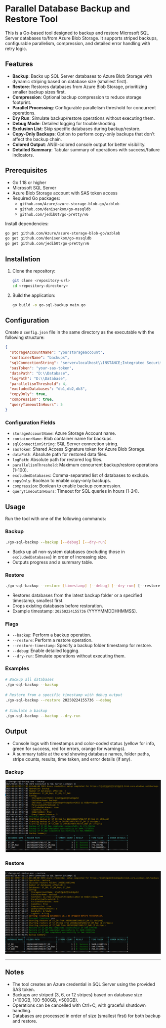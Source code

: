 # Parallel Database Backup and Restore Tool

This is a Go-based tool designed to backup and restore Microsoft SQL Server databases to/from Azure Blob Storage. It supports striped backups, configurable parallelism, compression, and detailed error handling with retry logic.

## Features

- **Backup**: Backs up SQL Server databases to Azure Blob Storage with dynamic striping based on database size (smallest first).
- **Restore**: Restores databases from Azure Blob Storage, prioritizing smaller backup sizes first.
- **Compression**: Optional backup compression to reduce storage footprint.
- **Parallel Processing**: Configurable parallelism threshold for concurrent operations.
- **Dry Run**: Simulate backup/restore operations without executing them.
- **Debug Mode**: Detailed logging for troubleshooting.
- **Exclusion List**: Skip specific databases during backup/restore.
- **Copy-Only Backups**: Option to perform copy-only backups that don't affect the backup chain.
- **Colored Output**: ANSI-colored console output for better visibility.
- **Detailed Summary**: Tabular summary of operations with success/failure indicators.

## Prerequisites

- Go 1.18 or higher
- Microsoft SQL Server
- Azure Blob Storage account with SAS token access
- Required Go packages:
  - `github.com/Azure/azure-storage-blob-go/azblob`
  - `github.com/denisenkom/go-mssqldb`
  - `github.com/jedib0t/go-pretty/v6`

Install dependencies:
```bash
go get github.com/Azure/azure-storage-blob-go/azblob
go get github.com/denisenkom/go-mssqldb
go get github.com/jedib0t/go-pretty/v6
```

## Installation

1. Clone the repository:
   ```bash
   git clone <repository-url>
   cd <repository-directory>
   ```

2. Build the application:
   ```bash
   go build -o go-sql-backup main.go
   ```

## Configuration

Create a `config.json` file in the same directory as the executable with the following structure:

```json
{
  "storageAccountName": "yourstorageaccount",
  "containerName": "backups",
  "sqlConnectionString": "server=localhost\\INSTANCE;Integrated Security=SSPI;TrustServerCertificate=true;port=1433;",
  "sasToken": "your-sas-token",
  "dataPath": "D:\\Database",
  "logPath": "D:\\Database",
  "parallelismThreshold": 4,
  "excludedDatabases": "db1,db2,db3",
  "copyOnly": true,
  "compression": true,
  "queryTimeoutInHours": 5
}
```

### Configuration Fields

- `storageAccountName`: Azure Storage Account name.
- `containerName`: Blob container name for backups.
- `sqlConnectionString`: SQL Server connection string.
- `sasToken`: Shared Access Signature token for Azure Blob Storage.
- `dataPath`: Absolute path for restored data files.
- `logPath`: Absolute path for restored log files.
- `parallelismThreshold`: Maximum concurrent backup/restore operations (1-100).
- `excludedDatabases`: Comma-separated list of databases to exclude.
- `copyOnly`: Boolean to enable copy-only backups.
- `compression`: Boolean to enable backup compression.
- `queryTimeoutInHours`: Timeout for SQL queries in hours (1-24).

## Usage

Run the tool with one of the following commands:

### Backup
```bash
./go-sql-backup --backup [--debug] [--dry-run]
```
- Backs up all non-system databases (excluding those in `excludedDatabases`) in order of increasing size.
- Outputs progress and a summary table.

### Restore
```bash
./go-sql-backup --restore [timestamp] [--debug] [--dry-run] [--restore-timestamp <timestamp>]
```
- Restores databases from the latest backup folder or a specified timestamp, smallest first.
- Drops existing databases before restoration.
- Example timestamp: `20250224155736` (YYYYMMDDHHMMSS).

### Flags
- `--backup`: Perform a backup operation.
- `--restore`: Perform a restore operation.
- `--restore-timestamp`: Specify a backup folder timestamp for restore.
- `--debug`: Enable detailed logging.
- `--dry-run`: Simulate operations without executing them.

### Examples
```bash
# Backup all databases
./go-sql-backup --backup

# Restore from a specific timestamp with debug output
./go-sql-backup --restore 20250224155736 --debug

# Simulate a backup
./go-sql-backup --backup --dry-run
```

## Output

- Console logs with timestamps and color-coded status (yellow for info, green for success, red for errors, orange for warnings).
- A summary table at the end showing database names, folder paths, stripe counts, results, time taken, and error details (if any).

### Backup
![](docs/backup.png)

### Restore
![](docs/restore.png)


---

## Notes

- The tool creates an Azure credential in SQL Server using the provided SAS token.
- Backups are striped (3, 6, or 12 stripes) based on database size (<100GB, 100-500GB, >500GB).
- Operations can be cancelled with Ctrl+C, with graceful shutdown handling.
- Databases are processed in order of size (smallest first) for both backup and restore.
